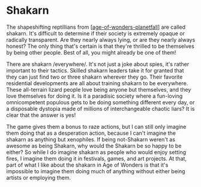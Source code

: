 # Shakarn

The shapeshifting reptillians from [[age-of-wonders-planetfall]] are called shakarn.  It's difficult to determine if their society is extremely opaque or radically transparent.  Are they nearly always lying, or are they nearly always honest?  The only thing that's certain is that they're thrilled to be themselves by being other people.  Best of all, you might already be one of them!

There are shakarn /everywhere/.  It's not just a joke about spies, it's rather important to their tactics.  Skilled shakarn leaders take it for granted that they can just find two or three shakarn wherever they go.  Their favorite residential developments are all about training shakarn to be everywhere.  These all-terrain lizard people love being anyone but themselves, and they love themselves for doing it.  Is it a paradisic society where a fun-loving omnicompetent populous gets to be doing something different every day, or a disposable dystopia made of millions of interchangeable chaotic liars?  It is clear that the answer is yes!

The game gives them a bonus to raze actions, but I can still only imagine them doing that as a desperation action, because I can't imagine the shakarn as anything but xenophiles.  If being not-Shakarn weren't as awesome as being Shakarn, why would the Shakarn be so happy to be either?  So while I do imagine shakarn as people who would enjoy setting fires, I imagine them doing it in festivals, games, and art projects.  At that, part of what I like about the shakarn in Age of Wonders is that it's impossible to imagine them doing much of anything without either being artists or employing them.

[//begin]: # "Autogenerated link references for markdown compatibility"
[Age-of-Wonders-Planetfall]: age-of-wonders-planetfall.md "Age of Wonders Planetfall"
[//end]: # "Autogenerated link references"